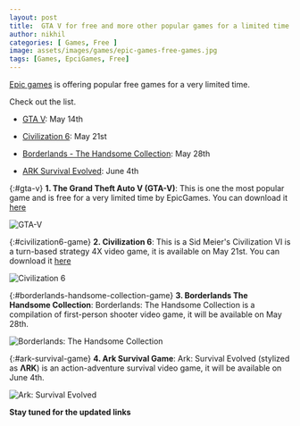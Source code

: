 ```yaml
---
layout: post
title:  GTA V for free and more other popular games for a limited time
author: nikhil
categories: [ Games, Free ]
image: assets/images/games/epic-games-free-games.jpg
tags: [Games, EpciGames, Free]
---
```


[Epic games](https://www.epicgames.com/store/en-US/) is offering popular free games for a very limited time.

Check out the list.
+ [GTA V](#gta-v-game): May 14th

+ [Civilization 6](#civilization6-game): May 21st

+ [Borderlands - The Handsome Collection](#borderlands-handsome-collection-game): May 28th

+ [ARK Survival Evolved](#ark-survival-game): June 4th

{:#gta-v}
**1. The Grand Theft Auto V (GTA-V)**:
This is one the most popular game and is free for a very limited time by EpicGames. You can download it [here](https://www.epicgames.com/store/en-US/product/grand-theft-auto-v/home)

![GTA-V](https://cdn2.unrealengine.com/Diesel%2Fproductv2%2Fgrand-theft-auto-v%2Fhome%2FGTAV_EGS_Artwork_1920x1080_Hero-Carousel_V06-1920x1080-1503e4b1320d5652dd4f57466c8bcb79424b3fc0.jpg?h=1080&resize=1&w=1920)

{:#civilization6-game}
**2. Civilization 6**:
This is a Sid Meier's Civilization VI is a turn-based strategy 4X video game, it is available on May 21st.
You can download it [here](https://www.epicgames.com/store/en-US/product/sid-meiers-civilization-vi/home)

![Civilization 6](https://upload.wikimedia.org/wikipedia/en/3/3b/Civilization_VI_cover_art.jpg)

{:#borderlands-handsome-collection-game}
**3. Borderlands The Handsome Collection**:
Borderlands: The Handsome Collection is a compilation of first-person shooter video game, it will be available on May 28th.

![Borderlands: The Handsome Collection](https://upload.wikimedia.org/wikipedia/en/d/d8/Borderlands_THC.jpg)

{:#ark-survival-game}
**4. Ark Survival Game**:
Ark: Survival Evolved (stylized as **ΛRK**) is an action-adventure survival video game, it will be available on June 4th.

![Ark: Survival Evolved](https://upload.wikimedia.org/wikipedia/en/thumb/2/2b/ArkSurvivalEvolved.png/330px-ArkSurvivalEvolved.png)


**Stay tuned for the updated links**
